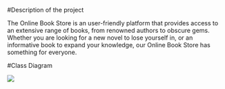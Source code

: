 #Description of the project


 The Online Book Store is an user-friendly platform that provides access to an extensive range of books, from renowned authors to obscure gems. Whether you are looking for a new novel to lose yourself in, or an informative book to expand your knowledge, our Online Book Store has something for everyone.
 

#Class Diagram

<img src="[image-link](https://github.com/Tahani-1/Project1/assets/145428676/c3d47179-e958-4d7b-b73e-bb1a6307188)https://github.com/Tahani-1/Project1/assets/145428676/c3d47179-e958-4d7b-b73e-bb1a6307188" />
